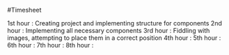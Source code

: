 #Timesheet

1st hour : Creating project and implementing structure for components
2nd hour : Implementing all necessary components
3rd hour : Fiddling with images, attempting to place them in a correct position
4th hour : 
5th hour : 
6th hour :
7th hour :
8th hour :
